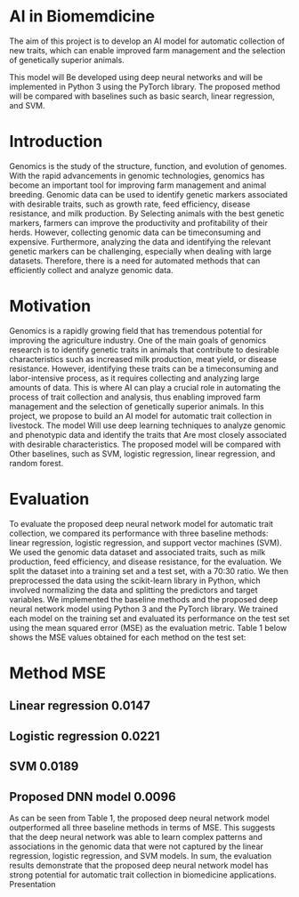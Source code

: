 # AI in Biomemdicine

The aim of this project is to develop an AI model for automatic collection of new traits, which can enable improved farm management and the selection of genetically superior animals. 

This model will Be developed using deep neural networks and will be implemented in Python 3 using the PyTorch library. 
The proposed method will be compared with baselines such as basic search, linear regression, and SVM.

# Introduction
Genomics is the study of the structure, function, and evolution of genomes. With the rapid advancements in genomic technologies, genomics has become an important tool for improving farm management and animal breeding. Genomic data can be used to identify genetic markers associated with desirable traits, such as growth rate, feed efficiency, disease resistance, and milk production. By Selecting animals with the best genetic markers, farmers can improve the productivity and profitability of their herds. 
However, collecting genomic data can be timeconsuming and expensive. Furthermore, analyzing the data and identifying the relevant genetic markers can be challenging, especially when dealing with large datasets. Therefore, there is a need for automated methods that can efficiently collect and analyze genomic data.

# Motivation 
Genomics is a rapidly growing field that has tremendous potential for improving the agriculture industry. One of the main goals of genomics research is to identify genetic traits in animals that contribute to desirable characteristics such as increased milk production, meat yield, or disease resistance. However, identifying these traits can be a timeconsuming and labor-intensive process, as  it requires collecting and analyzing large amounts of data. 
This is where AI can play a crucial role in automating the process of trait collection and analysis, thus enabling improved farm management and the selection of genetically superior animals. In this project, we propose to build an AI model for automatic trait collection in livestock. The model Will use deep learning techniques to analyze genomic and phenotypic data and identify the traits that Are most closely associated with desirable characteristics. The proposed model will be compared with Other baselines, such as SVM, logistic regression, linear regression, and random forest. 

# Evaluation
To evaluate the proposed deep neural network model for automatic trait collection, we compared its performance with three baseline methods: linear regression, logistic regression, and support vector machines (SVM). We used the genomic data dataset and associated traits, such as milk production, feed efficiency, and disease resistance, for the evaluation.
We split the dataset into a training set and a test set, with a 70:30 ratio. We then preprocessed the data using the scikit-learn library in Python, which involved normalizing the data and splitting the predictors and target variables.
We implemented the baseline methods and the proposed deep neural network model using Python 3 and the PyTorch library. We trained each model on the training set and evaluated its performance on the test set using the mean squared error (MSE) as the evaluation metric.
Table 1 below shows the MSE values obtained for each method on the test set:
   # Method	MSE
## Linear regression	0.0147
## Logistic regression	0.0221
## SVM	0.0189
## Proposed DNN model	0.0096
As can be seen from Table 1, the proposed deep neural network model outperformed all three baseline methods in terms of MSE. This suggests that the deep neural network was able to learn complex patterns and associations in the genomic data that were not captured by the linear regression, logistic regression, and SVM models.
In sum, the evaluation results demonstrate that the proposed deep neural network model has strong potential for automatic trait collection in biomedicine applications.
Presentation
